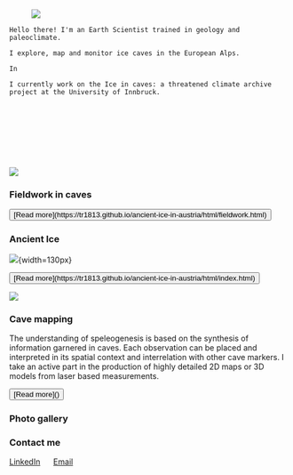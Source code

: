 
<!--- A profile pic and small blurb?--->


<div style="height:100px" aria-hidden="true" class="wp-block-spacer"></div>



<div class=media-text id=short-description>
<figure>
	<img loading=lazy src=https://tr1813.github.io/ancient-ice-in-austria/gallery/long_profile.jpg>
</figure>
<div class=text>
	
	Hello there! I'm an Earth Scientist trained in geology and paleoclimate. 
	
	I explore, map and monitor ice caves in the European Alps.
	
	In 

	I currently work on the Ice in caves: a threatened climate archive project at the University of Innbruck. 

</div>	
<div style="height:100px" aria-hidden="true" class="wp-block-spacer"></div>
</div>


![](https://tr1813.github.io/ancient-ice-in-austria/gallery/fieldwork.jpg)

### Fieldwork in caves

<button>
[Read more](https://tr1813.github.io/ancient-ice-in-austria/html/fieldwork.html)
</button>


### Ancient Ice

![](https://tr1813.github.io/ancient-ice-in-austria/gallery/ice-cave-concept.png){width=130px}

<button>
[Read more](https://tr1813.github.io/ancient-ice-in-austria/html/index.html)
</button>

![](https://tr1813.github.io/ancient-ice-in-austria/gallery/victoria_inset.png)

### Cave mapping

The understanding of speleogenesis is based on the synthesis of information garnered in caves.
Each observation can be placed and interpreted in its spatial context and interrelation with other cave markers.
I take an active part in the production of highly detailed 2D maps or 3D models from laser based measurements.

<button>
[Read more]()
</button>

### Photo gallery




### Contact me

[LinkedIn]("https://linkedin.com/in/tanguy-racine-7545b490")       [Email]("tanguy.racine@student.uibk.ac.at")

